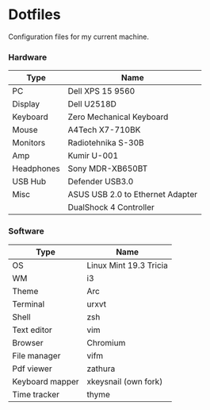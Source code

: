 # Dotfiles
Configuration files for my current machine.

### Hardware

| Type | Name |
| --- | --- |
| PC | Dell XPS 15 9560 |
| Display | Dell U2518D |
| Keyboard | Zero Mechanical Keyboard |
| Mouse | A4Tech X7-710BK |
| Monitors | Radiotehnika S-30B |
| Amp | Kumir U-001 |
| Headphones | Sony MDR-XB650BT |
| USB Hub | Defender USB3.0 |
| Misc | ASUS USB 2.0 to Ethernet Adapter |
|| DualShock 4 Controller |

### Software
| Type | Name |
| --- | --- |
| OS | Linux Mint 19.3 Tricia|
| WM | i3 |
| Theme | Arc |
| Terminal | urxvt |
| Shell | zsh |
| Text editor | vim |
| Browser | Chromium |
| File manager | vifm |
| Pdf viewer | zathura |
| Keyboard mapper | xkeysnail (own fork) |
| Time tracker | thyme |


